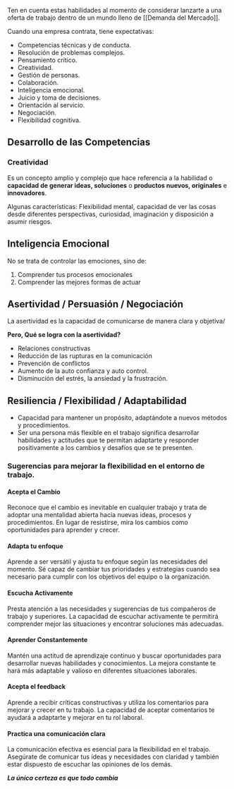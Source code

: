Ten en cuenta estas habilidades al momento de considerar lanzarte a una oferta de trabajo dentro de un mundo lleno de [[Demanda del Mercado]].

Cuando una empresa contrata, tiene expectativas:

- Competencias técnicas y de conducta.
- Resolución de problemas complejos.
- Pensamiento crítico.
- Creatividad.
- Gestión de personas.
- Colaboración.
- Inteligencia emocional.
- Juicio y toma de decisiones.
- Orientación al servicio.
- Negociación.
- Flexibilidad cognitiva.

## Desarrollo de las Competencias
### Creatividad
Es un concepto amplio y complejo que hace referencia a la habilidad o **capacidad de generar ideas, soluciones** o **productos nuevos, originales** e **innovadores**.

Algunas características: Flexibilidad mental, capacidad de ver las cosas desde diferentes perspectivas, curiosidad, imaginación y disposición a asumir riesgos.

## Inteligencia Emocional
No se trata de controlar las emociones, sino de:
1. Comprender tus procesos emocionales
2. Comprender las mejores formas de actuar

## Asertividad / Persuasión / Negociación
La asertividad es la capacidad de comunicarse de manera clara y objetiva/

**Pero, Qué se logra con la asertividad?**

- Relaciones constructivas
- Reducción de las rupturas en la comunicación
- Prevención de conflictos
- Aumento de la auto confianza y auto control.
- Disminución del estrés, la ansiedad y la frustración.
## Resiliencia / Flexibilidad / Adaptabilidad

- Capacidad para mantener un propósito, adaptándote a nuevos métodos y procedimientos.
- Ser una persona más flexible en el trabajo significa desarrollar habilidades y actitudes que te permitan adaptarte y responder positivamente a los cambios y desafíos que se te presenten.
### Sugerencias para mejorar la flexibilidad en el entorno de trabajo.

#### Acepta el Cambio
Reconoce que el cambio es inevitable en cualquier trabajo y trata de adoptar una mentalidad abierta hacia nuevas ideas, procesos y procedimientos. En lugar de resistirse, mira los cambios como oportunidades para aprender y crecer.
#### Adapta tu enfoque
Aprende a ser versátil y ajusta tu enfoque según las necesidades del momento. Sé capaz de cambiar tus prioridades y estrategias cuando sea necesario para cumplir con los objetivos del equipo o la organización.
#### Escucha Activamente
Presta atención a las necesidades y sugerencias de tus compañeros de trabajo y superiores. La capacidad de escuchar activamente te permitirá comprender mejor las situaciones y encontrar soluciones más adecuadas.
#### Aprender Constantemente
Mantén una actitud de aprendizaje continuo y buscar oportunidades para desarrollar nuevas habilidades y conocimientos. La mejora constante te hará más adaptable y valioso en diferentes situaciones laborales.
#### Acepta el feedback
Aprende a recibir críticas constructivas y utiliza los comentarios para mejorar y crecer en tu trabajo. La capacidad de aceptar comentarios te ayudará a adaptarte y mejorar en tu rol laboral.
#### Practica una comunicación clara
La comunicación efectiva es esencial para la flexibilidad en el trabajo. Asegúrate de comunicar tus ideas y necesidades con claridad y también estar dispuesto de escuchar las opiniones de los demás.

***La única certeza es que todo cambia***
